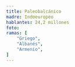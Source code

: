 ```yaml
---
title: Paleobalcánico
madre: Indoeuropeo
hablantes: 24,2 millones
foto:
ramas: [
    "Griego",
    "Albanés",
    "Armenio",
]
---
```


<!-- Ramas muertas -->